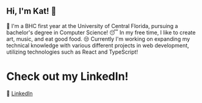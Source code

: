 ## Hi, I'm Kat! 💫
🤠 I'm a BHC first year at the University of Central Florida, pursuing a bachelor's degree in Computer Science!
😴 In my free time, I like to create art, music, and eat good food.
😒 Currently I'm working on expanding my technical knowledge with various different projects in web development, utilizing technologies such as React and TypeScript!

# Check out my LinkedIn!
👅 <a href="https://www.linkedin.com/in/katherina-dayaon/">LinkedIn</a>

<!--
**k4theriina/k4theriina** is a ✨ _special_ ✨ repository because its `README.md` (this file) appears on your GitHub profile.

Here are some ideas to get you started:

- 🔭 I’m currently working on ...
- 🌱 I’m currently learning ...
- 👯 I’m looking to collaborate on ...
- 🤔 I’m looking for help with ...
- 💬 Ask me about ...
- 📫 How to reach me: ...
- 😄 Pronouns: ...
- ⚡ Fun fact: ...
-->
